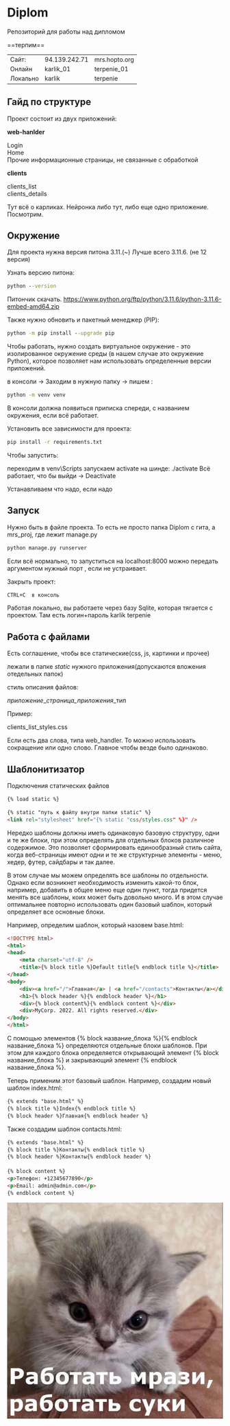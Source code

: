 # Diplom

Репозиторий для работы над дипломом

==терпим==

|          |               |               |
|----------|---------------|---------------|
| Сайт:    | 94.139.242.71 | mrs.hopto.org |
| Онлайн   | karlik_01     | terpenie_01   |
| Локально | karlik        | terpenie      |


## Гайд по структуре

Проект состоит из двух приложений:

**web-hanlder**

Login<br>
Home<br>
Прочие информационные страницы, не связанные с обработкой

**clients**

clients_list<br>
clients_details

Тут всё о карликах. Нейронка либо тут, либо еще одно приложение. Посмотрим.

## Окружение

Для проекта нужна версия питона 3.11.(~)
Лучше всего 3.11.6.
(не 12 версия)

Узнать версию питона:

```cmd
python --version
```
Питончик скачать.
https://www.python.org/ftp/python/3.11.6/python-3.11.6-embed-amd64.zip

Также нужно обновить и пакетный менеджер (PIP):
```cmd
python -m pip install --upgrade pip
```

Чтобы работать, нужно создать виртуальное окружение - это изолированное окружение среды (в нашем случае это окружение Python), которое позволяет нам использовать определенные версии приложений.

в консоли  -> Заходим в нужную папку  -> пишем :
```cmd
python -m venv venv  
```

В консоли должна появиться приписка спереди, с названием окружения, если всё работает.

Установить все зависимости для проекта:
```cmd
pip install -r requirements.txt
```

Чтобы запустить:

переходим в venv\\Scripts
запускаем activate 
на шинде: ./activate
Всё работает, что бы выйди -> Deactivate

Устанавливаем что надо, если надо

## Запуск

Нужно быть в файле проекта. То есть не просто папка Diplom с гита, а mrs_proj, где лежит manage.py


```cmd
python manage.py runserver
```

Если всё нормально, то запуститься на localhost:8000 можно передать аргументом нужный порт
, если не устраивает.

Закрыть проект:
```cmd
CTRL+C  в консоль
```

Работая локально, вы работаете через базу Sqlite, которая тягается с проектом. Там есть логин+пароль
karlik    terpenie

## Работа с файлами

Есть соглашение, чтобы все статические(css, js, картинки и прочее)

лежали в папке *static* нужного приложения(допускаются вложения отедельных папок)

стиль описания файлов:

*приложение*_*страница_приложения*_тип

Пример:

clients_list_styles.css

Если есть два слова, типа web_handler. То можно использовать сокращение или одно слово. Главное чтобы
везде было одинаково.


## Шаблонитизатор

Подключения статических файлов
```html
{% load static %}
```


```html
{% static "путь к файлу внутри папки static" %}
<link rel="stylesheet" href="{% static "css/styles.css" %}" />
```

Нередко шаблоны должны иметь одинаковую базовую структуру, одни и те же блоки, при этом определять для отдельных блоков различное содержимое. Это позволяет сформировать единообразный стиль сайта, когда веб-страницы имеют одни и те же структурные элементы - меню, хедер, футер, сайдбары и так далее.

В этом случае мы можем определять все шаблоны по отдельности. Однако если возникнет необходимость изменить какой-то блок, например, добавить в общее меню еще один пункт, тогда придется менять все шаблоны, коих может быть довольно много. И в этом случае оптимальнее повторно использовать один базовый шаблон, который определяет все основные блоки.

Например, определим шаблон, который назовем base.html:

```html
<!DOCTYPE html>
<html>
<head>
    <meta charset="utf-8" />
    <title>{% block title %}Default title{% endblock title %}</title>
</head>
<body>
    <div><a href="/">Главная</a> | <a href="/contacts">Контакты</a></div>
    <h1>{% block header %}{% endblock header %}</h1>
    <div>{% block content%}{% endblock content %}</div>
    <div>MyCorp. 2022. All rights reserved.</div>
</body>
</html>
```

С помощью элементов {% block название_блока %}{% endblock название_блока %} определяются отдельные блоки шаблонов. При этом для каждого блока определяется открывающий элемент {% block название_блока %} и закрывающий элемент {% endblock название_блока %}.


Теперь применим этот базовый шаблон. Например, создадим новый шаблон index.html:

```html
{% extends "base.html" %}
{% block title %}Index{% endblock title %}
{% block header %}Главная{% endblock header %}
```
Также создадим шаблон contacts.html:

```html
{% extends "base.html" %}
{% block title %}Контакты{% endblock title %}
{% block header %}Контакты{% endblock header %}
  
{% block content %}
<p>Телефон: +12345677890</p>
<p>Email: admin@admin.com</p>
{% endblock content %}
```

![nonlin](img/im.jpg)
